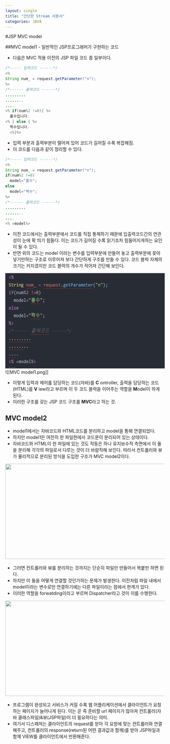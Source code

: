 ```yaml
---
layout: single
title: "간단한 Stream 사용서"
categories: JAVA
---
```



#JSP MVC model


##MVC model1 - 일반적인 JSP프로그래머가 구현하는 코드
  - 다음은 MVC 적용 이전의 JSP 파일 코드 중 일부이다.
  ```java
  /*----- 입력코드 ------*/
  <%
  String num_ = request.getParameter("n");
  %>
  /*------ 출력코드 ------*/
  .........
  ........
  ....
  <% if(num%2 !=0){ %>
    홀수입니다.
  <% } else { %>
    짝수입니다.
    <%}%>
  ```
  - 입력 부분과 출력부분이 떨어져 있어 코드가 길어질 수록 복잡해짐.
  - 이 코드를 다음과 같이 정리할 수 있다.
  ```java
  /*----- 입력코드 ------*/
  <%
  String num_ = request.getParameter("n");
  if(num%2 !=0)
    model="홀수";
  else
    model="짝수";
  %>
  /*------ 출력코드 ------*/
  .........
  ........
  ....
  <% =model%>
  ```
  - 이전 코드에서는 출력부분에서 코드를 직접 통제하기 때문에 입출력코드간의 연관성이 눈에 확 띄기 힘들다. 이는 코드가 길어질 수록 읽기조차 힘들어지게하는 요인이 될 수 있다.
  - 반면 위의 코드는 model 이라는 변수를 입력부분에 만들어 놓고 출력부분에 꽂아 넣기만하는 구조로 이루어져 보다 간단하게 구조를 만들 수 있다. 코드 블럭 자체의 크기는 커지겠지만 코드 블럭의 개수가 적어져 간단해 보인다.

  <img src="../images/MVC model1.png" width= "600px" height= "300px" />
![[MVC model1.png]]
  
  - 이렇게 입력과 제어를 담당하는 코드(자바)를 **C** ontroller, 출력을 담당하는 코드(HTML)를 **V** iew라고 부르며 이 두 코드 블럭을 이어주는 역할을 **M**odel이 하게 된다.
  - 이러한 구조를 갖는 JSP 코드 구조를 **MVC**라고 하는 것.

## MVC model2
  - model1에서는 자바코드와 HTML코드를 분리하고 model을 통해 연결되었다.
  - 하지만 model1은 여전히 한 파일한에서 코드문이 분리되어 있는 상태이다.
  - 자바코드와 HTML이 한 파일에 있는 것도 작동은 하나 유지보수적 측면에서 이 둘을 분리해 각각의 파일로서 다루는 것이 더 바람직해 보인다. 따라서 컨트롤러와 뷰가 물리적으로 분리된 방식을 도입한 구조가  MVC model2이다.

  <img src="images\MVC model2.PNG" width= "600px" height= "300px" />

  - 그러면 컨트롤러와 뷰를 분리하는 것까지는 단순히 파일만 만들어서 복붙만 하면 된다.
  - 하지만 이 둘을 어떻게 연결할 것인가하는 문제가 발생한다. 이전처럼 파일 내에서 model이라는 변수로만 연결하기에는 다른 파일이라는 점에서 한계가 있다.
  - 이러한 역할을 forwatding이라고 부르며 Dispatcher라고 것이 이를 수행한다.

  <img src="images\MVC model2_1.PNG" width= "600px" height= "300px" />

  - 프로그램이 완성되고 서비스가 커질 수록 웹 어플리케이션에서 클라이언트가 요청하는 페이지가 늘어나게 된다. 이는 곧 즉 준비할 url 페이지가 많아져 컨트롤러(자바 클래스파일)&뷰(JSP파일)이 더 필요하다는 의미.
  - 여기서 디스패쳐는 클라이언트의 request를 받아 각 요청에 맞는 컨트롤러와 연결해주고, 컨트롤러의 response(return된 어떤 결과값과 함께)를 받아 JSP파일과 함께 VIEW를 클라이언트에서 반환해준다.

